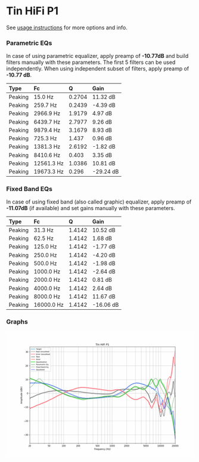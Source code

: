 # Tin HiFi P1
See [usage instructions](https://github.com/jaakkopasanen/AutoEq#usage) for more options and info.

### Parametric EQs
In case of using parametric equalizer, apply preamp of **-10.77dB** and build filters manually
with these parameters. The first 5 filters can be used independently.
When using independent subset of filters, apply preamp of **-10.77 dB**.

| Type    | Fc         |      Q | Gain      |
|:--------|:-----------|:-------|:----------|
| Peaking | 15.0 Hz    | 0.2704 | 11.32 dB  |
| Peaking | 259.7 Hz   | 0.2439 | -4.39 dB  |
| Peaking | 2966.9 Hz  | 1.9179 | 4.97 dB   |
| Peaking | 6439.7 Hz  | 2.7977 | 9.26 dB   |
| Peaking | 9879.4 Hz  | 3.1679 | 8.93 dB   |
| Peaking | 725.3 Hz   | 1.437  | 0.96 dB   |
| Peaking | 1381.3 Hz  | 2.6192 | -1.82 dB  |
| Peaking | 8410.6 Hz  | 0.403  | 3.35 dB   |
| Peaking | 12561.3 Hz | 1.0386 | 10.81 dB  |
| Peaking | 19673.3 Hz | 0.296  | -29.24 dB |

### Fixed Band EQs
In case of using fixed band (also called graphic) equalizer, apply preamp of **-11.07dB**
(if available) and set gains manually with these parameters.

| Type    | Fc         |      Q | Gain      |
|:--------|:-----------|:-------|:----------|
| Peaking | 31.3 Hz    | 1.4142 | 10.52 dB  |
| Peaking | 62.5 Hz    | 1.4142 | 1.68 dB   |
| Peaking | 125.0 Hz   | 1.4142 | -1.77 dB  |
| Peaking | 250.0 Hz   | 1.4142 | -4.20 dB  |
| Peaking | 500.0 Hz   | 1.4142 | -1.98 dB  |
| Peaking | 1000.0 Hz  | 1.4142 | -2.64 dB  |
| Peaking | 2000.0 Hz  | 1.4142 | 0.81 dB   |
| Peaking | 4000.0 Hz  | 1.4142 | 2.64 dB   |
| Peaking | 8000.0 Hz  | 1.4142 | 11.67 dB  |
| Peaking | 16000.0 Hz | 1.4142 | -16.06 dB |

### Graphs
![](./Tin%20HiFi%20P1.png)